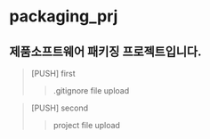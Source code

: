 # packaging_prj
## 제품소프트웨어 패키징 프로젝트입니다.
> [PUSH] first
>> .gitignore file upload

> [PUSH] second
>> project file upload

